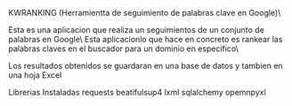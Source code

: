 KWRANKING
(Herramientta de seguimiento de palabras clave en Google)\\

Esta es una aplicacion  que realiza un seguimientos de  un conjunto de 
palabras en Google\\
Esta aplicacionlo que hace en concreto es rankear las palabras claves 
en el buscador para un dominio en especifico\\

Los resultados obtenidos se guardaran en una base de datos y tambien 
en una hoja Excel

Librerias Instaladas
requests
beatifulsup4
lxml
sqlalchemy
opemnpyxl
